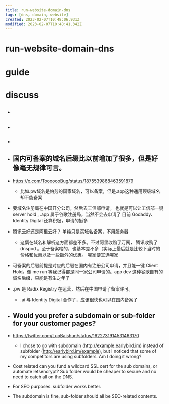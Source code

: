 ```yaml
---
title: run-website-domain-dns
tags: [dns, domain, website]
created: 2023-02-07T10:48:06.931Z
modified: 2023-02-07T10:48:41.342Z
---
```


# run-website-domain-dns

# guide

# discuss
- ## 

- ## 

- ## 

- ## 国内可备案的域名后缀比以前增加了很多，但是好像毫无规律可言。
- https://x.com/TooooooBug/status/1875539868463591879
  - 比如.pw域名是帕劳的国家域名，可以备案，但是.app这种通用顶级域名却不能备案
- 要域名注册局在中国开分公司，然后去工信部申请。 也就是可以让工信部一键 server hold , .app 属于谷歌注册局，当然不会去申请了 目前 Godaddy、Identity Digital 还算积极，申请的挺多

- 腾讯云好还是阿里云好？ 单纯只是买域名备案，不用服务器
  - 这俩在域名和解析这方面都差不多。不过阿里收购了万网， 腾讯收购了 dnspod 。至于备案啥的，也基本差不多（实际上最后就是比较下当时的价格和优惠以及一些额外的优惠。 哪家便宜选哪家

- 可备案的后缀前提是对应的后缀在国内有注册公司申请，并且能一键 Client Hold。像 me run 等我记得都是同一家公司申请的。app dev 这种谷歌自有的域名后缀，只能是有生之年了

- .pw 是 Radix Registry 在运营，然后在中国申请了备案许可。
  - .ai 与 Identity Digital 合作了，应该很快也可以在国内备案了

- ## Would you prefer a subdomain or sub-folder for your customer pages?
- https://twitter.com/LuoBaishun/status/1622731914531463170
  - I chose to go with subdomain (http://example.earlybird.im) instead of subfolder (http://earlybird.im/example), but I noticed that some of my competitors are using subfolders. Am I doing it wrong?
- Cost related can you fund a wildcard SSL cert for the sub domains, or automate letsencrypt? Sub folder would be cheaper to secure and no need to catch all on the DNS.
- For SEO purposes. subfolder works better.
- The subdomain is fine, sub-folder should all be SEO-related contents.
